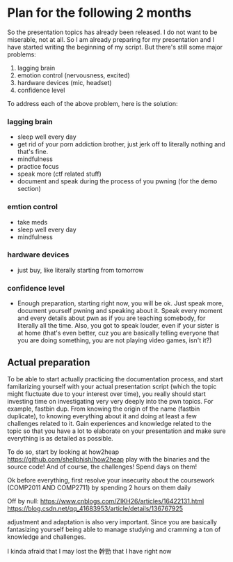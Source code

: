 # Plan for the following 2 months

So the presentation topics has already been released. I do not want to be miserable, not at all. So I am already preparing for my presentation and I have started writing the beginning of my script. But there's still some major problems:
1. lagging brain 
2. emotion control (nervousness, excited) 
3. hardware devices (mic, headset) 
4. confidence level

To address each of the above problem, here is the solution:
### lagging brain
- sleep well every day
- get rid of your porn addiction brother, just jerk off to literally nothing and that's fine.
- mindfulness
- practice focus
- speak more (ctf related stuff)
- document and speak during the process of you pwning (for the demo section) 
### emtion control 
- take meds
- sleep well every day 
- mindfulness 
### hardware devices 
- just buy, like literally starting from tomorrow
### confidence level 
- Enough preparation, starting right now, you will be ok. Just speak more, document yourself pwning and speaking about it. Speak every moment and every details about pwn as if you are teaching somebody, for literally all the time. Also, you got to speak louder, even if your sister is at home (that's even better, cuz you are basically telling everyone that you are doing something, you are not playing video games, isn't it?)


## Actual preparation
To be able to start actually practicing the documentation process, and start familarizing yourself with your actual presentation script (which the topic might fluctuate due to your interest over time), you really should start investing time on investigating very very deeply into the pwn topics. For example, fastbin dup. From knowing the origin of the name (fastbin duplicate), to knowing everything about it and doing at least a few challenges related to it. Gain experiences and knowledge related to the topic so that you have a lot to elaborate on your presentation and make sure everything is as detailed as possible.

To do so, start by looking at how2heap https://github.com/shellphish/how2heap 
play with the binaries and the source code! And of course, the challenges! Spend days on them! 

Ok before everything, first resolve your insecurity about the coursework (COMP2011 AND COMP2711) by spending 2 hours on them daily


Off by null:
https://www.cnblogs.com/ZIKH26/articles/16422131.html
https://blog.csdn.net/qq_41683953/article/details/136767925


adjustment and adaptation is also very important. Since you are basically fantasizing yourself being able to manage studying and cramming a ton of knowledge and challenges. 

I kinda afraid that I may lost the 幹勁 that I have right now 